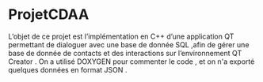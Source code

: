 # ProjetCDAA 
L’objet de ce projet est l’implémentation en C++ d’une application QT permettant de dialoguer avec une
base de donnée SQL ,afin de gérer une base de donnée de contacts et des interactions sur l’environnement
QT Creator .
On a utilisé DOXYGEN pour commenter le code , et on n'a exporté quelques données en format JSON .

